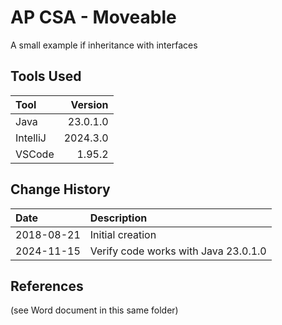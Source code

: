 # AP CSA - Moveable
A small example if inheritance with interfaces
## Tools Used

| Tool     |  Version |
|:---------|---------:|
| Java     | 23.0.1.0 |
| IntelliJ | 2024.3.0 |
| VSCode   |   1.95.2 |

## Change History

| Date       | Description                          |
|:-----------|:-------------------------------------|
| 2018-08-21 | Initial creation                     |
| 2024-11-15 | Verify code works with Java 23.0.1.0 |

## References
(see Word document in this same folder)